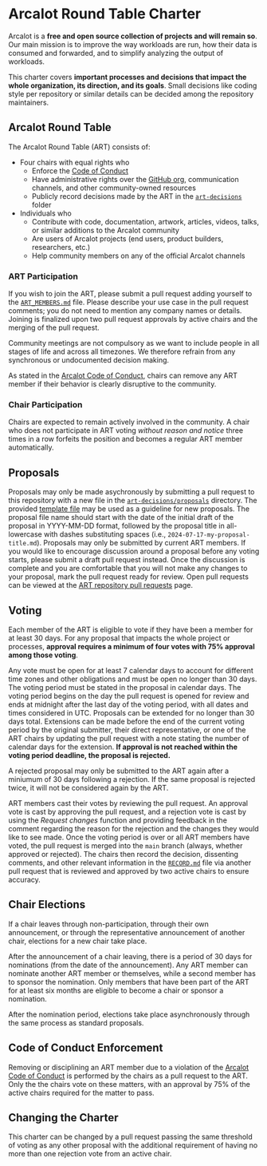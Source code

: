 # Arcalot Round Table Charter

Arcalot is a **free and open source collection of projects and will remain so**. Our main mission is to improve the way workloads are run, how their data is consumed and forwarded, and to simplify analyzing the output of workloads.

This charter covers **important processes and decisions that impact the whole organization, its direction, and its goals**. Small decisions like coding style per repository or similar details can be decided among the repository maintainers.

## Arcalot Round Table

The Arcalot Round Table (ART) consists of:
* Four chairs with equal rights who
  - Enforce the [Code of Conduct](https://github.com/arcalot/.github/blob/main/CODE_OF_CONDUCT.md)
  - Have administrative rights over the [GitHub org](https://github.com/arcalot), communication channels, and other community-owned resources
  - Publicly record decisions made by the ART in the [`art-decisions`](art-decisions) folder
* Individuals who
  - Contribute with code, documentation, artwork, articles, videos, talks, or similar additions to the Arcalot community
  - Are users of Arcalot projects (end users, product builders, researchers, etc.)
  - Help community members on any of the official Arcalot channels

### ART Participation

If you wish to join the ART, please submit a pull request adding yourself to the [`ART_MEMBERS.md`](ART_MEMBERS.md) file. Please describe your use case in the pull request comments; you do not need to mention any company names or details. Joining is finalized upon two pull request approvals by active chairs and the merging of the pull request.

Community meetings are not compulsory as we want to include people in all stages of life and across all timezones. We therefore refrain from any synchronous or undocumented decision making.

As stated in the [Arcalot Code of Conduct](https://github.com/arcalot/.github/blob/main/CODE_OF_CONDUCT.md), chairs can remove any ART member if their behavior is clearly disruptive to the community.


### Chair Participation

Chairs are expected to remain actively involved in the community. A chair who does not participate in ART voting *without reason and notice* three times in a row forfeits the position and becomes a regular ART member automatically.


## Proposals

Proposals may only be made asychronously by submitting a pull request to this repository with a new file in the [`art-decisions/proposals`](art-decisions/proposals) directory. The provided [template file](art-decisions/proposals/template.md) may be used as a guideline for new proposals. The proposal file name should start with the date of the initial draft of the proposal in YYYY-MM-DD format, followed by the proposal title in all-lowercase with dashes substituting spaces (i.e., `2024-07-17-my-proposal-title.md`). Proposals may only be submitted by current ART members. If you would like to encourage discussion around a proposal before any voting starts, please submit a draft pull request instead. Once the discussion is complete and you are comfortable that you will not make any changes to your proposal, mark the pull request ready for review. Open pull requests can be viewed at the [ART repository pull requests](https://github.com/arcalot/arcalot-round-table/pulls) page.

## Voting

Each member of the ART is eligible to vote if they have been a member for at least 30 days. For any proposal that impacts the whole project or processes, **approval requires a minimum of four votes with 75% approval among those voting**.

Any vote must be open for at least 7 calendar days to account for different time zones and other obligations and must be open no longer than 30 days. The voting period must be stated in the proposal in calendar days. The voting period begins on the day the pull request is opened for review and ends at midnight after the last day of the voting period, with all dates and times considered in UTC. Proposals can be extended for no longer than 30 days total. Extensions can be made before the end of the current voting period by the original submitter, their direct representative, or one of the ART chairs by updating the pull request with a note stating the number of calendar days for the extension. **If approval is not reached within the voting period deadline, the proposal is rejected.**

A rejected proposal may only be submitted to the ART again after a miniumum of 30 days following a rejection. If the same proposal is rejected twice, it will not be considered again by the ART.

ART members cast their votes by reviewing the pull request. An approval vote is cast by approving the pull request, and a rejection vote is cast by using the *Request changes* function and providing feedback in the comment regarding the reason for the rejection and the changes they would like to see made. Once the voting period is over or all ART members have voted, the pull request is merged into the `main` branch (always, whether approved or rejected). The chairs then record the decision, dissenting comments, and other relevant information in the [`RECORD.md`](art-decisions/RECORD.md) file via another pull request that is reviewed and approved by two active chairs to ensure accuracy.

## Chair Elections

If a chair leaves through non-participation, through their own announcement, or through the representative announcement of another chair, elections for a new chair take place.

After the announcement of a chair leaving, there is a period of 30 days for nominations (from the date of the announcement). Any ART member can nominate another ART member or themselves, while a second member has to sponsor the nomination. Only members that have been part of the ART for at least six months are eligible to become a chair or sponsor a nomination.

After the nomination period, elections take place asynchronously through the same process as standard proposals.

## Code of Conduct Enforcement

Removing or disciplining an ART member due to a violation of the [Arcalot Code of Conduct](https://github.com/arcalot/.github/blob/main/CODE_OF_CONDUCT.md) is performed by the chairs as a pull request to the ART. Only the the chairs vote on these matters, with an approval by 75% of the active chairs required for the matter to pass.

## Changing the Charter

This charter can be changed by a pull request passing the same threshold of voting as any other proposal with the additional requirement of having no more than one rejection vote from an active chair.
